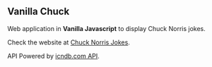 ## Vanilla Chuck

Web application in **Vanilla Javascript** to display Chuck Norris jokes.

Check the website at [Chuck Norris Jokes](https://evildead.github.io/vanilla-chuck/).

API Powered by [icndb.com API](http://www.icndb.com/api/).
